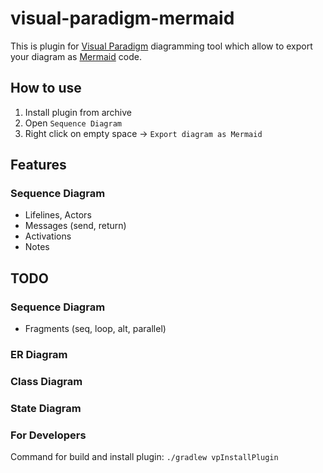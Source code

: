 # visual-paradigm-mermaid

This is plugin for [Visual Paradigm](https://www.visual-paradigm.com/) diagramming tool which allow to export your diagram as [Mermaid](https://mermaid.js.org/) code.

## How to use

1. Install plugin from archive
2. Open `Sequence Diagram`
3. Right click on empty space -> `Export diagram as Mermaid`

## Features

### Sequence Diagram

- Lifelines, Actors
- Messages (send, return)
- Activations
- Notes


## TODO

### Sequence Diagram

- Fragments (seq, loop, alt, parallel)

### ER Diagram

### Class Diagram

### State Diagram

### For Developers

Command for build and install plugin: `./gradlew vpInstallPlugin`

